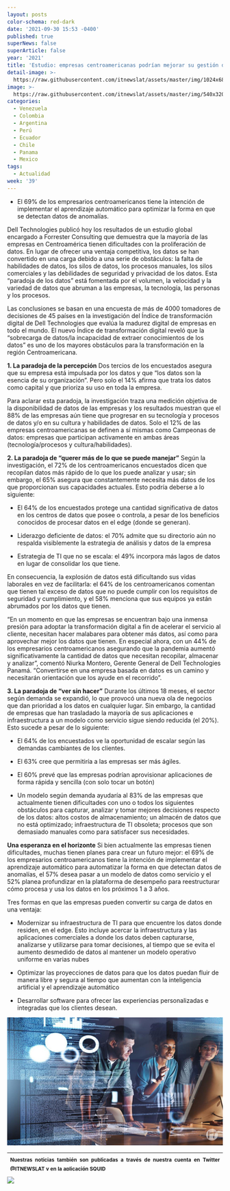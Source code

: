 ```yaml
---
layout: posts
color-schema: red-dark
date: '2021-09-30 15:53 -0400'
published: true
superNews: false
superArticle: false
year: '2021'
title: 'Estudio: empresas centroamericanas podrían mejorar su gestión de datos'
detail-image: >-
  https://raw.githubusercontent.com/itnewslat/assets/master/img/1024x680/gestion-de-data-g.jpg
image: >-
  https://raw.githubusercontent.com/itnewslat/assets/master/img/540x320/gestion-de-data-p.jpg
categories:
  - Venezuela
  - Colombia
  - Argentina
  - Perú
  - Ecuador
  - Chile
  - Panama
  - Mexico
tags:
  - Actualidad
week: '39'
---
```

- El 69% de los empresarios centroamericanos tiene la intención de implementar el aprendizaje automático para optimizar la forma en que se detectan datos de anomalías.

Dell Technologies publicó hoy los resultados de un estudio global encargado a Forrester Consulting que demuestra que la mayoría de las empresas en Centroamérica tienen dificultades con la proliferación de datos. En lugar de ofrecer una ventaja competitiva, los datos se han convertido en una carga debido a una serie de obstáculos: la falta de habilidades de datos, los silos de datos, los procesos manuales, los silos comerciales y las debilidades de seguridad y privacidad de los datos. Esta “paradoja de los datos” está fomentada por el volumen, la velocidad y la variedad de datos que abruman a las empresas, la tecnología, las personas y los procesos. 
 
Las conclusiones se basan en una encuesta de más de 4000 tomadores de decisiones de 45 países en la investigación del Índice de transformación digital de Dell Technologies que evalúa la madurez digital de empresas en todo el mundo. El nuevo Índice de transformación digital reveló que la “sobrecarga de datos/la incapacidad de extraer conocimientos de los datos” es uno de los mayores obstáculos para la transformación en la región Centroamericana.

**1. La paradoja de la percepción**
Dos tercios de los encuestados asegura que su empresa está impulsada por los datos y que “los datos son la esencia de su organización”. Pero solo el 14% afirma que trata los datos como capital y que prioriza su uso en toda la empresa.

Para aclarar esta paradoja, la investigación traza una medición objetiva de la disponibilidad de datos de las empresas y los resultados muestran que el 88% de las empresas aún tiene que progresar en su tecnología y procesos de datos y/o en su cultura y habilidades de datos. Solo el 12% de las empresas centroamericanas se definen a sí mismas como Campeonas de datos: empresas que participan activamente en ambas áreas (tecnología/procesos y cultura/habilidades).

**2. La paradoja de “querer más de lo que se puede manejar”**
Según la investigación, el 72% de los centroamericanos encuestados dicen que recopilan datos más rápido de lo que los puede analizar y usar; sin embargo, el 65% asegura que constantemente necesita más datos de los que proporcionan sus capacidades actuales. Esto podría deberse a lo siguiente:

- El 64% de los encuestados protege una cantidad significativa de datos en los centros de datos que posee o controla, a pesar de los beneficios conocidos de procesar datos en el edge (donde se generan). 

- Liderazgo deficiente de datos: el 70% admite que su directorio aún no respalda visiblemente la estrategia de análisis y datos de la empresa 

- Estrategia de TI que no se escala: el 49% incorpora más lagos de datos en lugar de consolidar los que tiene.


En consecuencia, la explosión de datos está dificultando sus vidas laborales en vez de facilitarla:
el 64% de los centroamericanos comentan que tienen tal exceso de datos que no puede cumplir con los requisitos de seguridad y cumplimiento, y el 58% menciona que sus equipos ya están abrumados por los datos que tienen.

“En un momento en que las empresas se encuentran bajo una inmensa presión para adoptar la transformación digital a fin de acelerar el servicio al cliente, necesitan hacer malabares para obtener más datos, así como para aprovechar mejor los datos que tienen. En especial ahora, con un 44% de los empresarios centroamericanos asegurando que la pandemia aumentó significativamente la cantidad de datos que necesitan recopilar, almacenar y analizar”, comentó Niurka Montero, Gerente General de Dell Technologies Panamá. “Convertirse en una empresa basada en datos es un camino y necesitarán orientación que los ayude en el recorrido”. 

**3. La paradoja de “ver sin hacer”**
Durante los últimos 18 meses, el sector según demanda se expandió, lo que provocó una nueva ola de negocios que dan prioridad a los datos en cualquier lugar. Sin embargo, la cantidad de empresas que han trasladado la mayoría de sus aplicaciones e infraestructura a un modelo como servicio sigue siendo reducida (el 20%). Esto sucede a pesar de lo siguiente:

- El 64% de los encuestados ve la oportunidad de escalar según las demandas cambiantes de los clientes.

- El 63% cree que permitiría a las empresas ser más ágiles.

- El 60% prevé que las empresas podrían aprovisionar aplicaciones de forma rápida y sencilla (con solo tocar un botón)

- Un modelo según demanda ayudaría al 83% de las empresas que actualmente tienen dificultades con uno o todos los siguientes obstáculos para capturar, analizar y tomar mejores decisiones respecto de los datos: altos costos de almacenamiento; un almacén de datos que no está optimizado; infraestructura de TI obsoleta; procesos que son demasiado manuales como para satisfacer sus necesidades.

**Una esperanza en el horizonte**
Si bien actualmente las empresas tienen dificultades, muchas tienen planes para crear un futuro mejor: el 69% de los empresarios centroamericanos tiene la intención de implementar el aprendizaje automático para automatizar la forma en que detectan datos de anomalías, el 57% desea pasar a un modelo de datos como servicio y el 52% planea profundizar en la plataforma de desempeño para reestructurar cómo procesa y usa los datos en los próximos 1 a 3 años.

Tres formas en que las empresas pueden convertir su carga de datos en una ventaja:

- Modernizar su infraestructura de TI para que encuentre los datos donde residen, en el edge. Esto incluye acercar la infraestructura y las aplicaciones comerciales a donde los datos deben capturarse, analizarse y utilizarse para tomar decisiones, al tiempo que se evita el aumento desmedido de datos al mantener un modelo operativo uniforme en varias nubes

- Optimizar las proyecciones de datos para que los datos puedan fluir de manera libre y segura al tiempo que aumentan con la inteligencia artificial y el aprendizaje automático

- Desarrollar software para ofrecer las experiencias personalizadas e integradas que los clientes desean.

![](https://raw.githubusercontent.com/itnewslat/assets/master/img/540x320/gestion-de-data-p.jpg)

<table style="height: 42px;" width="569">
<tbody>
<tr>
<td style="text-align: justify;"><sub><strong>Nuestras noticias también son publicadas a través de nuestra cuenta en Twitter <a href="https://twitter.com/itnewslat?lang=es">@ITNEWSLAT</a> y en la aplicación <a href="https://squidapp.co/en/">SQUID</a></strong></sub></td>
</tr>
</tbody>
</table>

<img src="https://tracker.metricool.com/c3po.jpg?hash=56f88a41e39ab42c063cc51676587a04"/>
